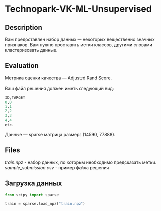 # Technopark-VK-ML-Unsupervised
## Description
Вам предоставлен набор данных — некоторых вещественно значных признаков. Вам нужно проставить метки классов, другими словами кластеризовать данные.
## Evaluation
Метрика оценки качества — Adjusted Rand Score.\
\
Ваш файл решения должен иметь следующий вид:
```py
ID,TARGET
0,0
1,1
2,2
3,3
4,4
etc.
```
Данные — sparse матрица размера (14590, 77888).

## Files
_train.npz_ - набор данных, по которым необходимо предсказать метки.\
_sample_submission.csv_ - пример файла решения

## Загрузка данных
```py
from scipy import sparse

train = sparse.load_npz("train.npz")
```
